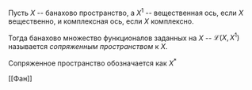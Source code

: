 Пусть $X$ -- банахово пространство, а $X^{1}$ -- вещественная ось, если $X$ вещественно, и комплексная ось, если $X$ комплексно.

Тогда банахово множество функционалов заданных на $X$ -- $\mathcal{L}(X, X^{1})$ называется *сопряженным пространством* к $X$.

Сопряженное пространство обозначается как $X^{*}$

[[Фан]]